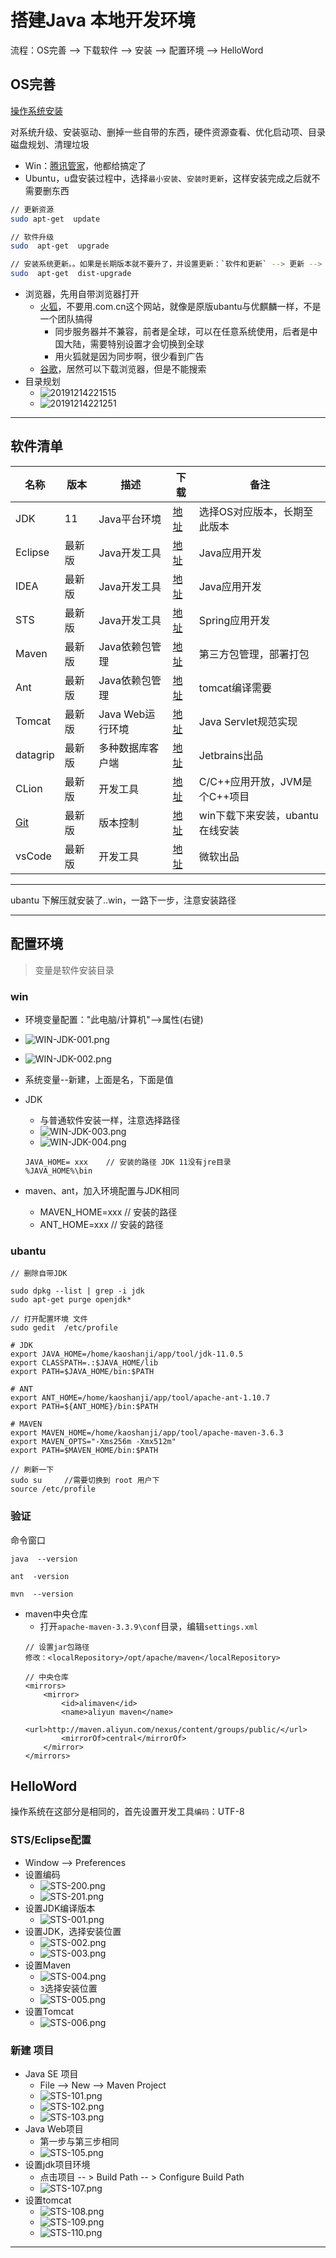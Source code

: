 #   搭建Java  本地开发环境

流程：OS完善 --> 下载软件 --> 安装 --> 配置环境 --> HelloWord

##  OS完善

[操作系统安装](002.md)

对系统升级、安装驱动、删掉一些自带的东西，硬件资源查看、优化启动项、目录磁盘规划、清理垃圾

-   Win：[腾讯管家](https://guanjia.qq.com/)，他都给搞定了
-   Ubuntu，u盘安装过程中，选择`最小安装`、`安装时更新`，这样安装完成之后就不需要删东西

``` bash
// 更新资源
sudo apt-get  update

// 软件升级
sudo  apt-get  upgrade

// 安装系统更新。。如果是长期版本就不要升了，并设置更新：`软件和更新` --> 更新 --> 有新版本时通知我，改为 '适用长期支持版本'
sudo  apt-get  dist-upgrade

```

-   浏览器，先用自带浏览器打开
    -   [火狐](https://www.mozilla.org/zh-CN/firefox/new/)，不要用.com.cn这个网站，就像是原版ubantu与优麒麟一样，不是一个团队搞得
        -   同步服务器并不兼容，前者是全球，可以在任意系统使用，后者是中国大陆，需要特别设置才会切换到全球
        -   用火狐就是因为同步啊，很少看到广告
    -   [谷歌](https://www.google.cn/chrome/)，居然可以下载浏览器，但是不能搜索
-   目录规划
    -   ![20191214221515](image/20191214221515.png)
    -   ![20191214221251](image/20191214221251.png)

----

##  软件清单
|名称|版本|描述|下载|备注|
|----|----|----|----|----|
|JDK|11|Java平台环境|[地址](https://www.oracle.com/technetwork/java/javase/downloads/jdk11-downloads-5066655.html)|选择OS对应版本，长期至此版本|
|Eclipse|最新版|Java开发工具|[地址](https://www.eclipse.org/downloads/packages/)|Java应用开发|
|IDEA|最新版|Java开发工具|[地址](http://www.jetbrains.com/idea/)|Java应用开发|
|STS|最新版|Java开发工具|[地址](https://spring.io/tools/sts/)|Spring应用开发|
|Maven|最新版|Java依赖包管理|[地址](https://maven.apache.org/)|第三方包管理，部署打包|
|Ant|最新版|Java依赖包管理|[地址](http://ant.apache.org/)|tomcat编译需要|
|Tomcat|最新版|Java Web运行环境|[地址](http://tomcat.apache.org/)|Java Servlet规范实现|
|datagrip|最新版|多种数据库客户端|[地址](http://www.jetbrains.com/datagrip/)|Jetbrains出品|
|CLion|最新版|开发工具|[地址](http://www.jetbrains.com/clion/)|C/C++应用开放，JVM是个C++项目|
|[Git](002.md)|最新版|版本控制|[地址](https://git-scm.com/)|win下载下来安装，ubantu在线安装|
|vsCode|最新版|开发工具|[地址](https://code.visualstudio.com/)|微软出品|

----

ubantu 下解压就安装了..win，一路下一步，注意安装路径

----

##  配置环境

>   变量是软件安装目录

### win

-   环境变量配置："此电脑/计算机"-->属性(右键)
-   ![WIN-JDK-001.png](image/WIN-JDK-001.png)
-   ![WIN-JDK-002.png](image/WIN-JDK-002.png)
-   系统变量--新建，上面是名，下面是值

-   JDK
    -   与普通软件安装一样，注意选择路径
    -   ![WIN-JDK-003.png](image/WIN-JDK-003.png)
    -   ![WIN-JDK-004.png](image/WIN-JDK-004.png)
    ```
    JAVA_HOME= xxx    // 安装的路径 JDK 11没有jre目录
    %JAVA_HOME%\bin
    ```

-   maven、ant，加入环境配置与JDK相同
    -   MAVEN_HOME=xxx  // 安装的路径
    -   ANT_HOME=xxx  // 安装的路径

### ubantu

```
// 删除自带JDK

sudo dpkg --list | grep -i jdk
sudo apt-get purge openjdk*

// 打开配置环境 文件
sudo gedit  /etc/profile

# JDK
export JAVA_HOME=/home/kaoshanji/app/tool/jdk-11.0.5
export CLASSPATH=.:$JAVA_HOME/lib
export PATH=$JAVA_HOME/bin:$PATH

# ANT 
export ANT_HOME=/home/kaoshanji/app/tool/apache-ant-1.10.7
export PATH=${ANT_HOME}/bin:$PATH

# MAVEN
export MAVEN_HOME=/home/kaoshanji/app/tool/apache-maven-3.6.3
export MAVEN_OPTS="-Xms256m -Xmx512m"
export PATH=$MAVEN_HOME/bin:$PATH

// 刷新一下
sudo su     //需要切换到 root 用户下
source /etc/profile
```

### 验证

命令窗口
```
java  --version

ant  -version

mvn  --version

```

-   maven中央仓库
    -   打开`apache-maven-3.3.9\conf`目录，编辑`settings.xml`
    ```
    // 设置jar包路径
    修改：<localRepository>/opt/apache/maven</localRepository>

    // 中央仓库
    <mirrors>
        <mirror>
            <id>alimaven</id>
            <name>aliyun maven</name>
            <url>http://maven.aliyun.com/nexus/content/groups/public/</url>
            <mirrorOf>central</mirrorOf>
        </mirror>
    </mirrors>
    ```

##  HelloWord

操作系统在这部分是相同的，首先设置开发工具`编码`：UTF-8

### STS/Eclipse配置
-   Window --> Preferences
-   设置编码
    -   ![STS-200.png](image/STS-200.png)
    -   ![STS-201.png](image/STS-201.png)
-   设置JDK编译版本
    -   ![STS-001.png](image/STS-001.png)
-   设置JDK，选择安装位置
    -   ![STS-002.png](image/STS-002.png)
    -   ![STS-003.png](image/STS-003.png)
-   设置Maven
    -   ![STS-004.png](image/STS-004.png)
    -   `3`选择安装位置 
    -   ![STS-005.png](image/STS-005.png)
-   设置Tomcat
    -   ![STS-006.png](image/STS-006.png)

### 新建 项目
-   Java SE 项目
    -   File --> New --> Maven Project
    -   ![STS-101.png](image/STS-101.png)
    -   ![STS-102.png](image/STS-102.png)
    -   ![STS-103.png](image/STS-103.png)
-   Java Web项目
    -   第一步与第三步相同
    -   ![STS-105.png](image/STS-105.png)
-   设置jdk项目环境
    -   点击项目 -- > Build Path -- > Configure Build Path
    -   ![STS-107.png](image/STS-107.png)
-   设置tomcat
    -   ![STS-108.png](image/STS-108.png)
    -   ![STS-109.png](image/STS-109.png)
    -   ![STS-110.png](image/STS-110.png)

----